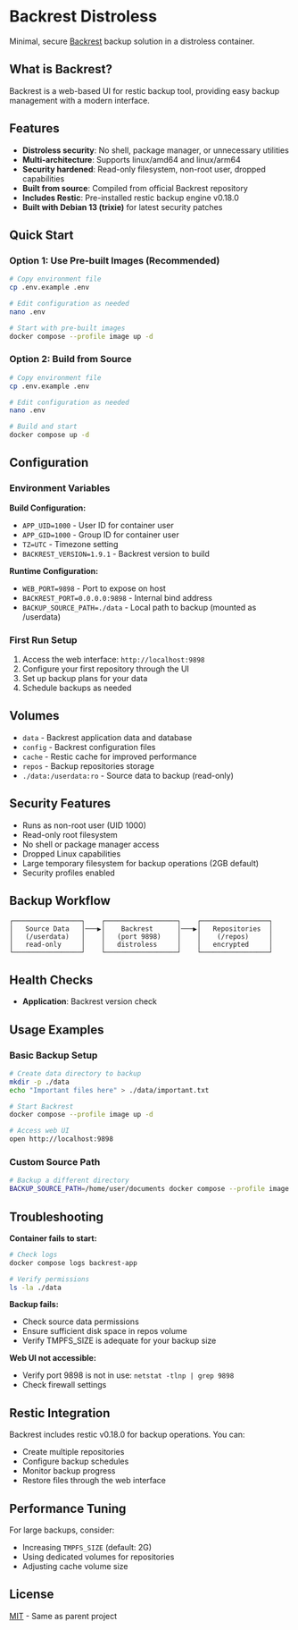 # Backrest Distroless

Minimal, secure [Backrest](https://github.com/garethgeorge/backrest) backup solution in a distroless container.

## What is Backrest?

Backrest is a web-based UI for restic backup tool, providing easy backup management with a modern interface.

## Features

- **Distroless security**: No shell, package manager, or unnecessary utilities
- **Multi-architecture**: Supports linux/amd64 and linux/arm64
- **Security hardened**: Read-only filesystem, non-root user, dropped capabilities
- **Built from source**: Compiled from official Backrest repository
- **Includes Restic**: Pre-installed restic backup engine v0.18.0
- **Built with Debian 13 (trixie)** for latest security patches

## Quick Start

### Option 1: Use Pre-built Images (Recommended)
```bash
# Copy environment file
cp .env.example .env

# Edit configuration as needed
nano .env

# Start with pre-built images
docker compose --profile image up -d
```

### Option 2: Build from Source
```bash
# Copy environment file  
cp .env.example .env

# Edit configuration as needed
nano .env

# Build and start
docker compose up -d
```

## Configuration

### Environment Variables

**Build Configuration:**
- `APP_UID=1000` - User ID for container user
- `APP_GID=1000` - Group ID for container user  
- `TZ=UTC` - Timezone setting
- `BACKREST_VERSION=1.9.1` - Backrest version to build

**Runtime Configuration:**
- `WEB_PORT=9898` - Port to expose on host
- `BACKREST_PORT=0.0.0.0:9898` - Internal bind address
- `BACKUP_SOURCE_PATH=./data` - Local path to backup (mounted as /userdata)

### First Run Setup

1. Access the web interface: `http://localhost:9898`
2. Configure your first repository through the UI
3. Set up backup plans for your data
4. Schedule backups as needed

## Volumes

- `data` - Backrest application data and database
- `config` - Backrest configuration files
- `cache` - Restic cache for improved performance
- `repos` - Backup repositories storage
- `./data:/userdata:ro` - Source data to backup (read-only)

## Security Features

- Runs as non-root user (UID 1000)
- Read-only root filesystem
- No shell or package manager access
- Dropped Linux capabilities
- Large temporary filesystem for backup operations (2GB default)
- Security profiles enabled

## Backup Workflow

```
┌─────────────────┐    ┌──────────────────┐    ┌─────────────────┐
│   Source Data   │───▶│    Backrest      │───▶│   Repositories  │
│   (/userdata)   │    │   (port 9898)    │    │    (/repos)     │
│   read-only     │    │   distroless     │    │   encrypted     │
└─────────────────┘    └──────────────────┘    └─────────────────┘
```

## Health Checks

- **Application**: Backrest version check

## Usage Examples

### Basic Backup Setup
```bash
# Create data directory to backup
mkdir -p ./data
echo "Important files here" > ./data/important.txt

# Start Backrest
docker compose --profile image up -d

# Access web UI
open http://localhost:9898
```

### Custom Source Path
```bash
# Backup a different directory
BACKUP_SOURCE_PATH=/home/user/documents docker compose --profile image up -d
```

## Troubleshooting

**Container fails to start:**
```bash
# Check logs
docker compose logs backrest-app

# Verify permissions
ls -la ./data
```

**Backup fails:**
- Check source data permissions
- Ensure sufficient disk space in repos volume
- Verify TMPFS_SIZE is adequate for your backup size

**Web UI not accessible:**
- Verify port 9898 is not in use: `netstat -tlnp | grep 9898`
- Check firewall settings

## Restic Integration

Backrest includes restic v0.18.0 for backup operations. You can:
- Create multiple repositories
- Configure backup schedules
- Monitor backup progress
- Restore files through the web interface

## Performance Tuning

For large backups, consider:
- Increasing `TMPFS_SIZE` (default: 2G)
- Using dedicated volumes for repositories
- Adjusting cache volume size

## License

[MIT](../LICENSE) - Same as parent project